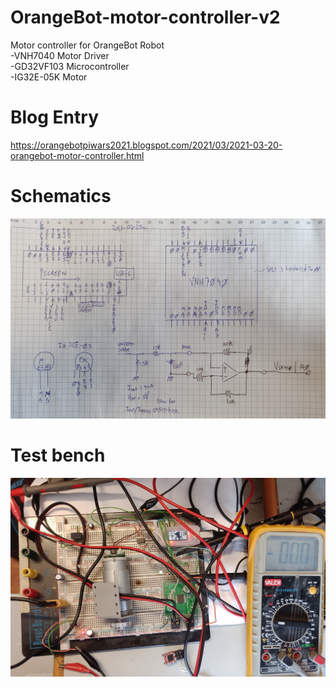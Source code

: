 # OrangeBot-motor-controller-v2
Motor controller for OrangeBot Robot  
-VNH7040 Motor Driver  
-GD32VF103 Microcontroller  
-IG32E-05K Motor  

# Blog Entry  
https://orangebotpiwars2021.blogspot.com/2021/03/2021-03-20-orangebot-motor-controller.html

# Schematics  
![Schematics](https://raw.githubusercontent.com/OrsoEric/OrangeBot-motor-controller-v2/main/Media/2021-03-20%20Schematics.jpg)  

# Test bench  
![Test bench](https://raw.githubusercontent.com/OrsoEric/OrangeBot-motor-controller-v2/main/Media/2021-03-20%20Test%20Bed.jpg)  
